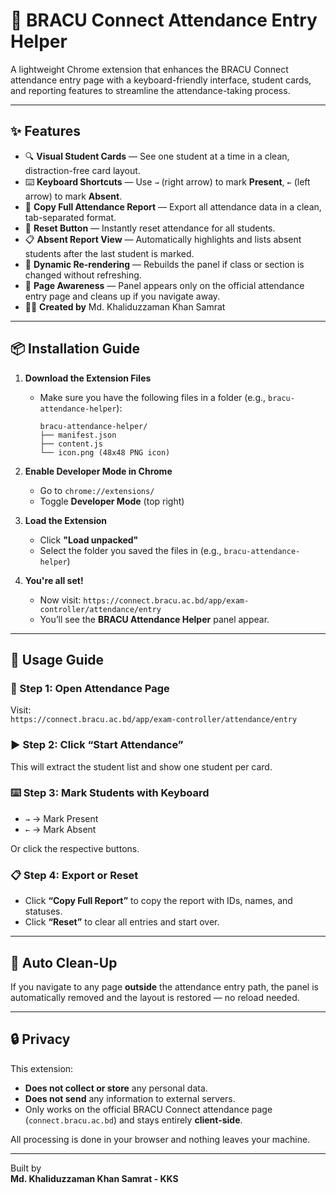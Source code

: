 # 📘 BRACU Connect Attendance Entry Helper

A lightweight Chrome extension that enhances the BRACU Connect attendance entry page with a keyboard-friendly interface, student cards, and reporting features to streamline the attendance-taking process.

---

## ✨ Features

- 🔍 **Visual Student Cards** — See one student at a time in a clean, distraction-free card layout.
- ⌨️ **Keyboard Shortcuts** — Use `→` (right arrow) to mark **Present**, `←` (left arrow) to mark **Absent**.
- 🧾 **Copy Full Attendance Report** — Export all attendance data in a clean, tab-separated format.
- 🔁 **Reset Button** — Instantly reset attendance for all students.
- 📋 **Absent Report View** — Automatically highlights and lists absent students after the last student is marked.
- 🎯 **Dynamic Re-rendering** — Rebuilds the panel if class or section is changed without refreshing.
- 🚨 **Page Awareness** — Panel appears only on the official attendance entry page and cleans up if you navigate away.
- 👨‍💻 **Created by** Md. Khaliduzzaman Khan Samrat

---

## 📦 Installation Guide

1. **Download the Extension Files**
    - Make sure you have the following files in a folder (e.g., `bracu-attendance-helper`):
        ```
        bracu-attendance-helper/
        ├── manifest.json
        ├── content.js
        └── icon.png (48x48 PNG icon)
        ```

2. **Enable Developer Mode in Chrome**
    - Go to `chrome://extensions/`
    - Toggle **Developer Mode** (top right)

3. **Load the Extension**
    - Click **"Load unpacked"**
    - Select the folder you saved the files in (e.g., `bracu-attendance-helper`)

4. **You're all set!**
    - Now visit: `https://connect.bracu.ac.bd/app/exam-controller/attendance/entry`
    - You’ll see the **BRACU Attendance Helper** panel appear.

---

## 🧠 Usage Guide

### 📌 Step 1: Open Attendance Page
Visit:  
`https://connect.bracu.ac.bd/app/exam-controller/attendance/entry`

### ▶️ Step 2: Click “Start Attendance”
This will extract the student list and show one student per card.

### ⌨️ Step 3: Mark Students with Keyboard
- `→` → Mark Present  
- `←` → Mark Absent  

Or click the respective buttons.

### 📋 Step 4: Export or Reset
- Click **“Copy Full Report”** to copy the report with IDs, names, and statuses.
- Click **“Reset”** to clear all entries and start over.

---

## 🛑 Auto Clean-Up

If you navigate to any page **outside** the attendance entry path, the panel is automatically removed and the layout is restored — no reload needed.

---

## 🔒 Privacy

This extension:
- **Does not collect or store** any personal data.
- **Does not send** any information to external servers.
- Only works on the official BRACU Connect attendance page (`connect.bracu.ac.bd`) and stays entirely **client-side**.

All processing is done in your browser and nothing leaves your machine.

---

Built by  
**Md. Khaliduzzaman Khan Samrat - KKS**
